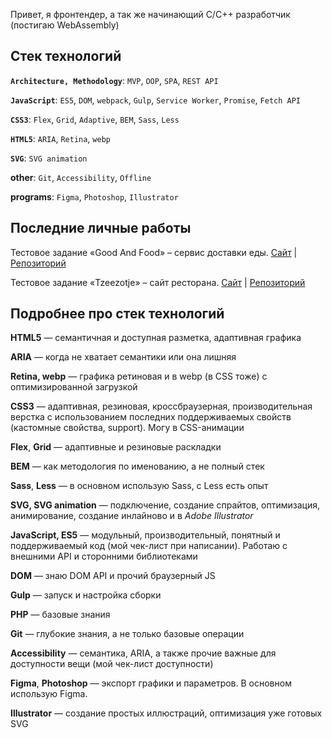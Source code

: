 Привет, я фронтендер, а так же начинающий C/C++ разработчик (постигаю WebAssembly)

## Стек технологий

**`Architecture, Methodology`**: `MVP`, `OOP`, `SPA`, `REST API`

**`JavaScript`**: `ES5`, `DOM`, `webpack`, `Gulp`, `Service Worker`, `Promise`, `Fetch API`

**`CSS3`**: `Flex`, `Grid`, `Adaptive`, `BEM`, `Sass`, `Less`

**`HTML5`**: `ARIA`, `Retina`, `webp`

**`SVG`**: `SVG animation`

**other**: `Git`, `Accessibility`, `Offline`

**programs**: `Figma`, `Photoshop`, `Illustrator`

## Последние личные работы

Тестовое задание «Gооd Аnd Fооd» – сервис доставки еды. [Сайт](https://qostua.github.io/good-and-food/public/index.html) | [Репозиторий](https://github.com/qostua/good-and-food)

Тестовое задание «Tzeezotje» – сайт ресторана. [Сайт](https://qostua.github.io/tzeezotje/public/) | [Репозиторий](https://github.com/qostua/tzeezotje)

## <a name="stek">Подробнее про стек технологий</a>

**HTML5** — семантичная и доступная разметка, адаптивная графика

**ARIA** — когда не хватает семантики или она лишняя

**Retina, webp** — графика ретиновая и в webp (в CSS тоже) с оптимизированной загрузкой

**CSS3** — адаптивная, резиновая, кроссбраузерная, производительная верстка с использованием последних поддерживаемых свойств (кастомные свойства, support). Могу в CSS-анимации

**Flex**, **Grid** — адаптивные и резиновые раскладки

**BEM** — как методология по именованию, а не полный стек

**Sass**, **Less** — в основном использую Sass, с Less есть опыт

**SVG, SVG animation** — подключение, создание спрайтов, оптимизация, анимирование, создание инлайново и в *Adobe Illustrator*

**JavaScript, ES5** — модульный, производительный, понятный и поддерживаемый код (мой чек-лист при написании). Работаю с внешними API и сторонними библиотеками

**DOM** — знаю DOM API и прочий браузерный JS

**Gulp** — запуск и настройка сборки

**PHP** — базовые знания

**Git** — глубокие знания, а не только базовые операции

**Accessibility** — семантика, ARIA, а также прочие важные для доступности вещи (мой чек-лист доступности)

**Figma**, **Photoshop** — экспорт графики и параметров. В основном использую Figma.

**Illustrator** — создание простых иллюстраций, оптимизация уже готовых SVG
